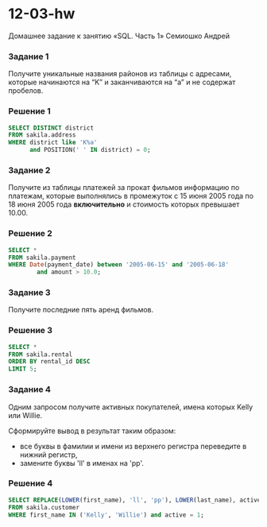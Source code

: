 # 12-03-hw
Домашнее задание к занятию «SQL. Часть 1»  Семиошко Андрей

### Задание 1

Получите уникальные названия районов из таблицы с адресами, которые начинаются на “K” и заканчиваются на “a” и не содержат пробелов.

### Решение 1

```sql
SELECT DISTINCT district
FROM sakila.address
WHERE district like 'K%a'
      and POSITION(' ' IN district) = 0;
```

### Задание 2

Получите из таблицы платежей за прокат фильмов информацию по платежам, которые выполнялись в промежуток с 15 июня 2005 года по 18 июня 2005 года **включительно** и стоимость которых превышает 10.00.

### Решение 2

```sql
SELECT *
FROM sakila.payment
WHERE Date(payment_date) between '2005-06-15' and '2005-06-18'
		and amount > 10.0;
```
### Задание 3

Получите последние пять аренд фильмов.

### Решение 3

```sql
SELECT *
FROM sakila.rental
ORDER BY rental_id DESC
LIMIT 5;
```
### Задание 4

Одним запросом получите активных покупателей, имена которых Kelly или Willie. 

Сформируйте вывод в результат таким образом:
- все буквы в фамилии и имени из верхнего регистра переведите в нижний регистр,
- замените буквы 'll' в именах на 'pp'.

### Решение 4

```sql
SELECT REPLACE(LOWER(first_name), 'll', 'pp'), LOWER(last_name), active
FROM sakila.customer
WHERE first_name IN ('Kelly', 'Willie') and active = 1;
```
